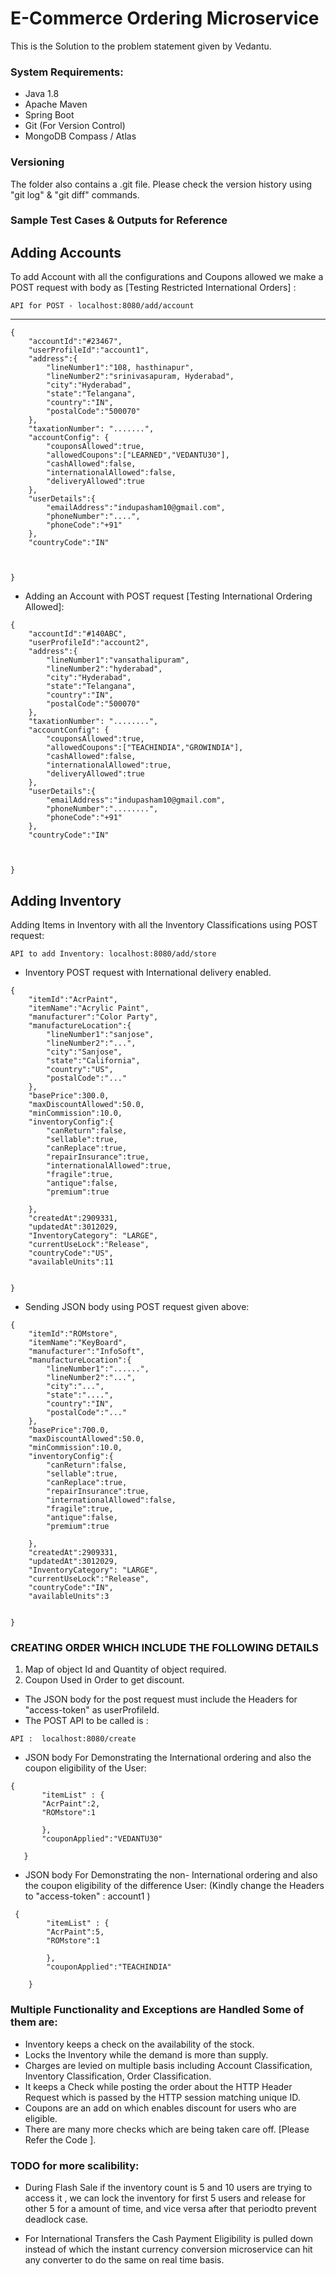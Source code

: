 # E-Commerce Ordering Microservice

This is the Solution to the problem statement given by Vedantu.

### System Requirements:
- Java 1.8
- Apache Maven 
- Spring Boot
- Git (For Version Control)
- MongoDB Compass / Atlas

### Versioning
   
 The folder also contains a .git file. Please check the version history using "git log" & "git diff" commands.
 
### Sample Test Cases & Outputs for Reference

## Adding Accounts

To add Account with all the configurations and Coupons allowed we make a POST request with body as [Testing Restricted International Orders] :
````
API for POST - localhost:8080/add/account
````
--------
````
{
	"accountId":"#23467",
	"userProfileId":"account1",
	"address":{
		"lineNumber1":"108, hasthinapur",
		"lineNumber2":"srinivasapuram, Hyderabad",
		"city":"Hyderabad",
		"state":"Telangana",
		"country":"IN",
		"postalCode":"500070"
	},
	"taxationNumber": ".......",
	"accountConfig": {
		"couponsAllowed":true,
		"allowedCoupons":["LEARNED","VEDANTU30"],
		"cashAllowed":false,
		"internationalAllowed":false,
		"deliveryAllowed":true
	},
	"userDetails":{
		"emailAddress":"indupasham10@gmail.com",
		"phoneNumber":"....",
		"phoneCode":"+91"
	},
	"countryCode":"IN"
	
	
	
}
````
- Adding an Account with POST request [Testing International Ordering Allowed]:

````
{
	"accountId":"#140ABC",
	"userProfileId":"account2",
	"address":{
		"lineNumber1":"vansathalipuram",
		"lineNumber2":"hyderabad",
		"city":"Hyderabad",
		"state":"Telangana",
		"country":"IN",
		"postalCode":"500070"
	},
	"taxationNumber": "........",
	"accountConfig": {
		"couponsAllowed":true,
		"allowedCoupons":["TEACHINDIA","GROWINDIA"],
		"cashAllowed":false,
		"internationalAllowed":true,
		"deliveryAllowed":true
	},
	"userDetails":{
		"emailAddress":"indupasham10@gmail.com",
		"phoneNumber":"........",
		"phoneCode":"+91"
	},
	"countryCode":"IN"
	
	
	
}
````
## Adding Inventory
 Adding Items in Inventory with all the Inventory Classifications using POST request:
 
 ````
 API to add Inventory: localhost:8080/add/store
 ````
- Inventory POST request with International delivery enabled.
````
{
	"itemId":"AcrPaint",
	"itemName":"Acrylic Paint",
	"manufacturer":"Color Party",
	"manufactureLocation":{
		"lineNumber1":"sanjose",
		"lineNumber2":"...",
		"city":"Sanjose",
		"state":"California",
		"country":"US",
		"postalCode":"..."
	},
	"basePrice":300.0,
	"maxDiscountAllowed":50.0,
	"minCommission":10.0,
	"inventoryConfig":{
		"canReturn":false,
		"sellable":true,
		"canReplace":true,
		"repairInsurance":true,
		"internationalAllowed":true,
		"fragile":true,
		"antique":false,
		"premium":true
		
	},
	"createdAt":2909331,
	"updatedAt":3012029,
	"InventoryCategory": "LARGE",
	"currentUseLock":"Release",
	"countryCode":"US",
	"availableUnits":11

	
}
````
- Sending JSON body using POST request given above:
````
{
	"itemId":"ROMstore",
	"itemName":"KeyBoard",
	"manufacturer":"InfoSoft",
	"manufactureLocation":{
		"lineNumber1":"......",
		"lineNumber2":"...",
		"city":"...",
		"state":"....",
		"country":"IN",
		"postalCode":"..."
	},
	"basePrice":700.0,
	"maxDiscountAllowed":50.0,
	"minCommission":10.0,
	"inventoryConfig":{
		"canReturn":false,
		"sellable":true,
		"canReplace":true,
		"repairInsurance":true,
		"internationalAllowed":false,
		"fragile":true,
		"antique":false,
		"premium":true
		
	},
	"createdAt":2909331,
	"updatedAt":3012029,
	"InventoryCategory": "LARGE",
	"currentUseLock":"Release",
	"countryCode":"IN",
	"availableUnits":3

	
}
````

### CREATING ORDER WHICH INCLUDE THE FOLLOWING DETAILS

1. Map of object Id and Quantity of object required.
2. Coupon Used in Order to get discount.

- The JSON body for the post request must include the Headers for "access-token" as userProfileId.
- The POST API to be called is :
````
API :  localhost:8080/create
````
- JSON body For Demonstrating the International ordering and also the coupon eligibility of the User:
 ````
 {
 		"itemList" : {
		"AcrPaint":2,
		"ROMstore":1
	
 		},
 		"couponApplied":"VEDANTU30"
 		
 	}
 ````
- JSON body For Demonstrating the non- International ordering and also the coupon eligibility of the difference User:
  (Kindly change the Headers to "access-token" : account1 )
````
 {
 		"itemList" : {
		"AcrPaint":5,
		"ROMstore":1
	
 		},
 		"couponApplied":"TEACHINDIA"
 		
 	}
 ````
 
 ### Multiple Functionality and Exceptions are Handled Some of them are:
 
 - Inventory keeps a check on the availability of the stock.
 - Locks the Inventory while the demand is more than supply.
 -  Charges are levied on multiple basis including Account Classification, Inventory Classification, Order Classification.
 - It keeps a Check while posting the order about the  HTTP Header Request which is passed by the HTTP session matching unique ID.
 - Coupons are an add on which enables discount for users who are eligible.
 -  There are many more checks which are being taken care off. [Please Refer the Code ].
 
 ### TODO for more scalibility:
 
 - During Flash Sale if the inventory count is 5 and 10 users are trying to access it , 
 we can lock the inventory for first 5 users and release for other 5 for a amount of time, and vice versa after that periodto prevent deadlock case.
 
 - For International Transfers the Cash Payment Eligibility is pulled down instead of which the instant currency conversion microservice can hit any converter to do the same on real time basis.
 
  
 

